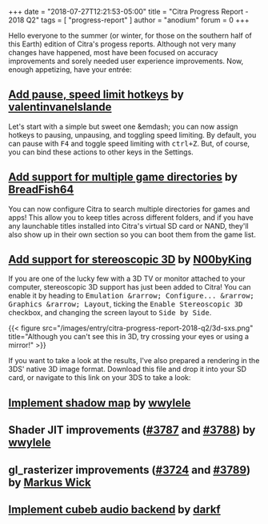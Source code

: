 +++
date = "2018-07-27T12:21:53-05:00"
title = "Citra Progress Report - 2018 Q2"
tags = [ "progress-report" ]
author = "anodium"
forum = 0
+++

Hello everyone to the summer (or winter, for those on the southern half of this
Earth) edition of Citra's progess reports. Although not very many changes have
happened, most have been focused on accuracy improvements and sorely needed user
experience improvements. Now, enough appetizing, have your entr&eacute;e:

## [Add pause, speed limit hotkeys](https://github.com/citra-emu/citra/pull/3594) by [valentinvanelslande](https://github.com/valentinvanelslande)

Let's start with a simple but sweet one &emdash; you can now assign hotkeys to
pausing, unpausing, and toggling speed limiting. By default, you can pause with
<kbd>F4</kbd> and toggle speed limiting with <kbd><kbd>ctrl</kbd>+<kbd>Z</kbd></kbd>.
But, of course, you can bind these actions to other keys in the Settings.

## [Add support for multiple game directories](https://github.com/citra-emu/citra/pull/3617) by [BreadFish64](https://github.com/BreadFish64)

You can now configure Citra to search multiple directories for games and apps!
This allow you to keep titles across different folders, and if you have any
launchable titles installed into Citra's virtual SD card or NAND, they'll also
show up in their own section so you can boot them from the game list.

## [Add support for stereoscopic 3D](https://github.com/citra-emu/citra/pull/3632) by [N00byKing](https://github.com/N00byKing)

If you are one of the lucky few with a 3D TV or monitor attached to your
computer, stereoscopic 3D support has just been added to Citra! You can enable
it by heading to <kbd><samp>Emulation</samp> &rarrow; <samp>Configure...</samp> &rarrow; <samp>Graphics</samp> &rarrow; <samp>Layout</samp></kbd>,
ticking the <samp>Enable Stereoscopic 3D</samp> checkbox, and changing the
screen layout to <samp>Side by Side</samp>.

{{< figure src="/images/entry/citra-progress-report-2018-q2/3d-sxs.png" 
    title="Although you can't see this in 3D, try crossing your eyes or using a mirror!" >}}

If you want to take a look at the results, I've also prepared a rendering in
the 3DS' native 3D image format. Download this file and drop it into your SD
card, or navigate to this link on your 3DS to take a look:
[](/images/entry/citra-progress-report-2018-q2/CTRA0001.MPO)

<!-- TODO: Write PRs -->

## [Implement shadow map](https://github.com/citra-emu/citra/pull/3778) by [wwylele](https://github.com/wwylele)

## Shader JIT improvements ([#3787](https://github.com/citra-emu/citra/pull/3787) and [#3788](https://github.com/citra-emu/citra/pull/3788)) by [wwylele](https://github.com/wwylele)

## gl_rasterizer improvements ([#3724](https://github.com/citra-emu/citra/pull/3724) and [#3789](https://github.com/citra-emu/citra/pull/3789)) by [Markus Wick](https://github.com/degasus)

## [Implement cubeb audio backend](https://github.com/citra-emu/citra/pull/3776) by [darkf](https://github.com/darkf)

<!-- TODO: Write outtro paragraph -->
